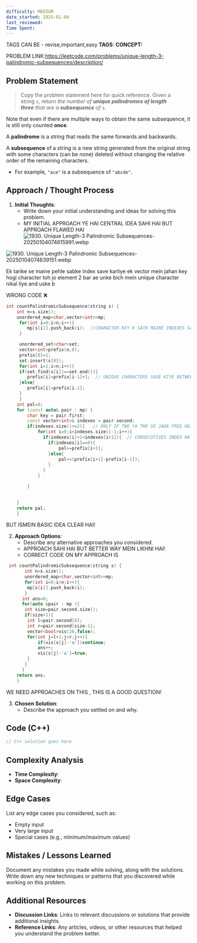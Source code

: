 ```yaml
---
difficulty: MEDIUM
date_started: 2025-01-04
last_reviewed: 
Time Spent: 
---
```


TAGS CAN BE - revise,important,easy
**TAGS**:
**CONCEPT:** [](.md)

PROBLEM LINK:https://leetcode.com/problems/unique-length-3-palindromic-subsequences/description/
## Problem Statement
> Copy the problem statement here for quick reference.
> Given a string `s`, return _the number of **unique palindromes of length three** that are a **subsequence** of_ `s`.

Note that even if there are multiple ways to obtain the same subsequence, it is still only counted **once**.

A **palindrome** is a string that reads the same forwards and backwards.

A **subsequence** of a string is a new string generated from the original string with some characters (can be none) deleted without changing the relative order of the remaining characters.

- For example, `"ace"` is a subsequence of `"abcde"`.

## Approach / Thought Process
1. **Initial Thoughts**: 
   - Write down your initial understanding and ideas for solving this problem.
   - MY INITIAL APPROACH YE HAI CENTRAL IDEA SAHI HAI BUT APPROACH FLAWED HAI
    ![1930. Unique Length-3 Palindromic Subsequences-20250104074615991.webp](../Images/1930.%20Unique%20Length-3%20Palindromic%20Subsequences-20250104074615991.webp)
 
![1930. Unique Length-3 Palindromic Subsequences-20250104074639151.webp](../Images/1930.%20Unique%20Length-3%20Palindromic%20Subsequences-20250104074639151.webp)


Ek tarike se maine pehle sabke index save karliye ek vector mein jahan key hogi character toh jo element 2 bar ae unke bich mein unique character nikal liye and uske b

WRONG CODE ❌
```c++
int countPalindromicSubsequence(string s) {
    int n=s.size();
    unordered_map<char,vector<int>>mp;
     for(int i=0;i<n;i++){
        mp[s[i]].push_back(i);  //CHARACTER KEY K SATH MAINE INDEXES SAVE KIYE!
     }

     unordered_set<char>set;
     vector<int>prefix(n,0);
     prefix[0]=1;
     set.insert(s[0]);
     for(int i=1;i<n;i++){
     if(set.find(s[i])==set.end()){
        prefix[i]=prefix[i-1]+1;  // UNIQUE CHARACTERS SAVE KIYE BETWEEN TWO INDEXES 
     }else{
        prefix[i]=prefix[i-1];
     }
     }
    int pal=0;
    for (const auto& pair : mp) {
        char key = pair.first;              
        const vector<int>& indexes = pair.second; 
        if(indexes.size()>=2){   // ONLY IF TWO YA TWO SE JADA FREQ HAI TOH WO CHAR CONSIDER KIYA
            for(int i=0;i<indexes.size()-1;i++){
              if(indexes[i]+1<indexes[i+1]){  // CONSECUTIVES INDEX NA HO YE CHECK KIYA
                if(indexes[i]==0){
                    pal+=prefix[i+1];
                }else{
                    pal+=(prefix[i+1]-prefix[i-1]);
                }
              }
            }

        } 
        
        
    }
    return pal;
    }
```

BUT ISMEIN BASIC IDEA CLEAR HAI!

2. **Approach Options**:
   - Describe any alternative approaches you considered.
   - APPROACH SAHI HAI BUT BETTER WAY MEIN LIKHNI HAI!
   -  CORRECT CODE ON MY APPROACH IS 
```c++
 int countPalindromicSubsequence(string s) {
       int n=s.size();
       unordered_map<char,vector<int>>mp;
       for(int i=0;i<n;i++){
        mp[s[i]].push_back(i);
       }
      int ans=0;
      for(auto &pair : mp ){
       int size=pair.second.size();
       if(size>1){
        int l=pair.second[0];
        int r=pair.second[size-1];
        vector<bool>vis(26,false);
        for(int j=l+1;j<r;j++){
            if(vis[s[j]-'a'])continue;
            ans++;
            vis[s[j]-'a']=true;
        }
       }
      }
    return ans;
    }
```

WE NEED APPROACHES ON THIS , THIS IS A GOOD QUESTION!

3. **Chosen Solution**:
   - Describe the approach you settled on and why.

## Code (C++)
```cpp
// C++ solution goes here
```

## Complexity Analysis
- **Time Complexity**: 
- **Space Complexity**: 

## Edge Cases
List any edge cases you considered, such as:
- Empty input
- Very large input
- Special cases (e.g., minimum/maximum values)

## Mistakes / Lessons Learned
Document any mistakes you made while solving, along with the solutions.
Write down any new techniques or patterns that you discovered while working on this problem.

## Additional Resources
- **Discussion Links**: Links to relevant discussions or solutions that provide additional insights.
- **Reference Links**: Any articles, videos, or other resources that helped you understand the problem better.